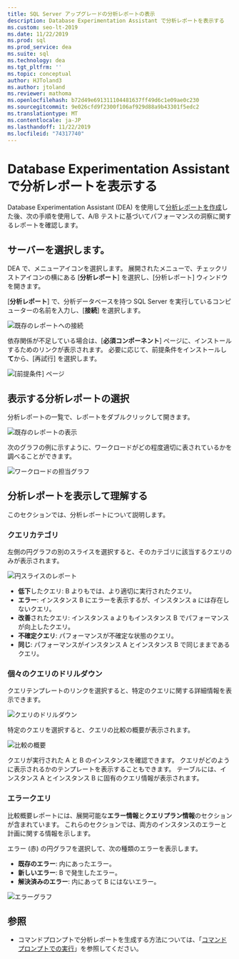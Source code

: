 ```yaml
---
title: SQL Server アップグレードの分析レポートの表示
description: Database Experimentation Assistant で分析レポートを表示する
ms.custom: seo-lt-2019
ms.date: 11/22/2019
ms.prod: sql
ms.prod_service: dea
ms.suite: sql
ms.technology: dea
ms.tgt_pltfrm: ''
ms.topic: conceptual
author: HJToland3
ms.author: jtoland
ms.reviewer: mathoma
ms.openlocfilehash: b72d49e691311104481637ff49d6c1e09ae0c230
ms.sourcegitcommit: 9e026cfd9f2300f106af929d88a9b43301f5edc2
ms.translationtype: MT
ms.contentlocale: ja-JP
ms.lasthandoff: 11/22/2019
ms.locfileid: "74317740"
---
```

# <a name="view-analysis-reports-in-database-experimentation-assistant"></a>Database Experimentation Assistant で分析レポートを表示する

Database Experimentation Assistant (DEA) を使用して[分析レポートを作成](database-experimentation-assistant-create-report.md)した後、次の手順を使用して、A/B テストに基づいてパフォーマンスの洞察に関するレポートを確認します。

## <a name="select-a-server"></a>サーバーを選択します。

DEA で、メニューアイコンを選択します。 展開されたメニューで、チェックリストアイコンの横にある [**分析レポート**] を選択し、[分析レポート] ウィンドウを開きます。

[**分析レポート**] で、分析データベースを持つ SQL Server を実行しているコンピューターの名前を入力し、[**接続**] を選択します。

![既存のレポートへの接続](./media/database-experimentation-assistant-view-report/dea-view-report-connect.png)

依存関係が不足している場合は、[**必須コンポーネント**] ページに、インストールするためのリンクが表示されます。 必要に応じて、前提条件をインストールし**て**から、[再試行] を選択します。

![[前提条件] ページ](./media/database-experimentation-assistant-view-report/dea-view-report-prereq.png)

## <a name="select-an-analysis-report-to-view"></a>表示する分析レポートの選択

分析レポートの一覧で、レポートをダブルクリックして開きます。

![既存のレポートの表示](./media/database-experimentation-assistant-view-report/dea-view-report-view-existing.png)

次のグラフの例に示すように、ワークロードがどの程度適切に表されているかを調べることができます。

![ワークロードの担当グラフ](./media/database-experimentation-assistant-view-report/dea-view-report-workload-compare.png)

## <a name="view-and-understand-the-analysis-report"></a>分析レポートを表示して理解する

このセクションでは、分析レポートについて説明します。

### <a name="query-categories"></a>クエリカテゴリ

左側の円グラフの別のスライスを選択すると、そのカテゴリに該当するクエリのみが表示されます。

![円スライスのレポート](./media/database-experimentation-assistant-view-report/dea-view-report-pie-slices.png)

- **低下**したクエリ: B よりもでは、より適切に実行されたクエリ。  
- **エラー**: インスタンス B にエラーを表示するが、インスタンス a には存在しないクエリ。  
- **改善**されたクエリ: インスタンス a よりもインスタンス B でパフォーマンスが向上したクエリ。  
- **不確定クエリ**: パフォーマンスが不確定な状態のクエリ。  
- **同じ**: パフォーマンスがインスタンス A とインスタンス B で同じままであるクエリ。

### <a name="individual-query-drill-down"></a>個々のクエリのドリルダウン

クエリテンプレートのリンクを選択すると、特定のクエリに関する詳細情報を表示できます。

![クエリのドリルダウン](./media/database-experimentation-assistant-view-report/dea-view-report-drilldown.png)

特定のクエリを選択すると、クエリの比較の概要が表示されます。

![比較の概要](./media/database-experimentation-assistant-view-report/dea-view-report-comparison-summary.png)

クエリが実行された A と B のインスタンスを確認できます。 クエリがどのように表示されるかのテンプレートを表示することもできます。 テーブルには、インスタンス A とインスタンス B に固有のクエリ情報が表示されます。

### <a name="error-queries"></a>エラークエリ

比較概要レポートには、展開可能な**エラー情報**と**クエリプラン情報**のセクションが含まれています。 これらのセクションでは、両方のインスタンスのエラーと計画に関する情報を示します。

エラー (赤) の円グラフを選択して、次の種類のエラーを表示します。

- **既存のエラー**: 内にあったエラー。
- **新しいエラー**: B で発生したエラー。
- **解決済みのエラー**: 内にあって B にはないエラー。

![エラーグラフ](./media/database-experimentation-assistant-view-report/dea-view-report-error-charts.png)

## <a name="see-also"></a>参照

- コマンドプロンプトで分析レポートを生成する方法については、「[コマンドプロンプトでの実行](database-experimentation-assistant-run-command-prompt.md)」を参照してください。
